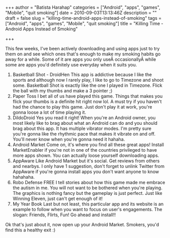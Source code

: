 +++
author = "Batista Harahap"
categories = ["Android", "apps", "games", "Mobile", "quit smoking"]
date = 2010-09-03T13:13:46Z
description = ""
draft = false
slug = "killing-time-android-apps-instead-of-smoking"
tags = ["Android", "apps", "games", "Mobile", "quit smoking"]
title = "Killing Time - Android Apps Instead of Smoking"

+++


This few weeks, I've been actively downloading and using apps just to try them on and see which ones that's enough to make my smoking habits go away for a while. Some of it are apps you only useÂ occasionallyÂ while some are apps you'd definitely use everyday when it suits you.
<ol>
	<li>Basketball Shot - DroidHen
This app is addictive because I like the sports and although now I rarely play, I like to go to Timezone and shoot some. Basketball Shot is exactly like the one I played in Timezone. Flick the ball with my thumbs and make a 3 pointer ;)</li>
	<li>Paper Toss
I bet all of us have played this game. Things that makes you flick your thumbs is a definite hit right now lol. A must try if you haven't had the chance to play this game. Just don't play it at work, you're gonna loose a lot of time playing it.</li>
	<li>DildoDroid
Yes you read it right! When you're an Android owner, you most likely like to brag about what an Android can do and you should brag about this app. It has multiple vibrator modes. I'm pretty sure you're gonna like the rhythmic pace that makes it vibrate on and off. You'll never know when you're gonna need it hahaha.</li>
	<li>Android Market
Come on, it's where you find all these great apps! Install MarketEnabler if you're not in one of the countries privileged to have more apps shown. You can actually loose yourself downloading apps.</li>
	<li>AppAware
Like Android Market but it's social. Get reviews from others and nearbys. I only have 1 suggestion, don't forget to unlink Twitter from AppAware if you're gonna install apps you don't want anyone to know hahahaha.</li>
	<li>Robo Defense FREE
I tell stories about how this game made me embrace the autism in me. You will not want to be bothered when you're playing. The graphics is nothing fancy but the gameplay is just perfect. Just like Winning Eleven, just can't get enough of it!</li>
	<li>My Year Book
Last but not least, this particular app and its website is an example to follow when you want to focus on user's engagements. The slogan: Friends, Flirts, Fun! Go ahead and install!!</li>
</ol>
Ok that's just about it, now open up your Android Market. Smokers, you'd find this a healthy exit :)